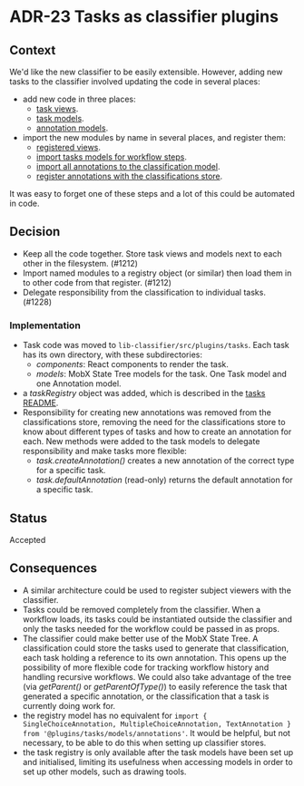 # ADR-23 Tasks as classifier plugins

## Context
We'd like the new classifier to be easily extensible. However, adding new tasks to the classifier involved updating the code in several places:
- add new code in three places:
  - [task views](https://github.com/zooniverse/front-end-monorepo/blob/2e2ac27a442afc8cfaea6f7735b97ebb511367a8/packages/lib-classifier/src/components/Classifier/components/TaskArea/components/Tasks).
  - [task models](https://github.com/zooniverse/front-end-monorepo/blob/2e2ac27a442afc8cfaea6f7735b97ebb511367a8/packages/lib-classifier/src/store/tasks).
  - [annotation models](https://github.com/zooniverse/front-end-monorepo/blob/2e2ac27a442afc8cfaea6f7735b97ebb511367a8/packages/lib-classifier/src/store/annotations).
- import the new modules by name in several places, and register them:
  - [registered views](https://github.com/zooniverse/front-end-monorepo/blob/2e2ac27a442afc8cfaea6f7735b97ebb511367a8/packages/lib-classifier/src/components/Classifier/components/TaskArea/components/Tasks/helpers/getTaskComponent.js).
  - [import tasks models for workflow steps](https://github.com/zooniverse/front-end-monorepo/blob/2e2ac27a442afc8cfaea6f7735b97ebb511367a8/packages/lib-classifier/src/store/WorkflowStepStore.js#L5-L18).
  - [import all annotations to the classification model](https://github.com/zooniverse/front-end-monorepo/blob/2e2ac27a442afc8cfaea6f7735b97ebb511367a8/packages/lib-classifier/src/store/Classification.js#L3).
  - [register annotations with the classifications store](https://github.com/zooniverse/front-end-monorepo/blob/2e2ac27a442afc8cfaea6f7735b97ebb511367a8/packages/lib-classifier/src/store/ClassificationStore.js#L111-L120).

It was easy to forget one of these steps and a lot of this could be automated in code.

## Decision

- Keep all the code together. Store task views and models next to each other in the filesystem. (#1212)
- Import named modules to a registry object (or similar) then load them in to other code from that register. (#1212)
- Delegate responsibility from the classification to individual tasks. (#1228)

### Implementation

- Task code was moved to `lib-classifier/src/plugins/tasks`. Each task has its own directory, with these subdirectories:
  - _components_: React components to render the task.
  - _models_: MobX State Tree models for the task. One Task model and one Annotation model.
- a _taskRegistry_ object was added, which is described in the [tasks README](https://github.com/zooniverse/front-end-monorepo/blob/master/packages/lib-classifier/src/plugins/tasks/readme.md).
- Responsibility for creating new annotations was removed from the classifications store, removing the need for the classifications store to know about different types of tasks and how to create an annotation for each. New methods were added to the task models to delegate responsibility and make tasks more flexible:
  - _task.createAnnotation()_ creates a new annotation of the correct type for a specific task.
  - _task.defaultAnnotation_ (read-only) returns the default annotation for a specific task.

## Status

Accepted

## Consequences

- A similar architecture could be used to register subject viewers with the classifier.
- Tasks could be removed completely from the classifier. When a workflow loads, its tasks could be instantiated outside the classifier and only the tasks needed for the workflow could be passed in as props.
- The classifier could make better use of the MobX State Tree. A classification could store the tasks used to generate that classification, each task holding a reference to its own annotation. This opens up the possibility of more flexible code for tracking workflow history and handling recursive workflows. We could also take advantage of the tree (via _getParent()_ or _getParentOfType()_) to easily reference the task that generated a specific annotation, or the classification that a task is currently doing work for.
- the registry model has no equivalent for `import { SingleChoiceAnnotation, MultipleChoiceAnnotation, TextAnnotation } from '@plugins/tasks/models/annotations'`. It would be helpful, but not necessary, to be able to do this when setting up classifier stores.
- the task registry is only available after the task models have been set up and initialised, limiting its usefulness when accessing models in order to set up other models, such as drawing tools.
